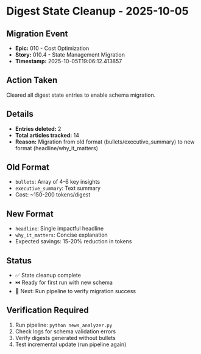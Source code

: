 # Digest State Cleanup - 2025-10-05

## Migration Event
- **Epic:** 010 - Cost Optimization  
- **Story:** 010.4 - State Management Migration
- **Timestamp:** 2025-10-05T19:06:12.413857

## Action Taken
Cleared all digest state entries to enable schema migration.

## Details
- **Entries deleted:** 2
- **Total articles tracked:** 14
- **Reason:** Migration from old format (bullets/executive_summary) to new format (headline/why_it_matters)

## Old Format
- `bullets`: Array of 4-6 key insights
- `executive_summary`: Text summary
- Cost: ~150-200 tokens/digest

## New Format
- `headline`: Single impactful headline
- `why_it_matters`: Concise explanation
- Expected savings: 15-20% reduction in tokens

## Status
- ✅ State cleanup complete
- ⏭️ Ready for first run with new schema
- 📝 Next: Run pipeline to verify migration success

## Verification Required
1. Run pipeline: `python news_analyzer.py`
2. Check logs for schema validation errors
3. Verify digests generated without bullets
4. Test incremental update (run pipeline again)
